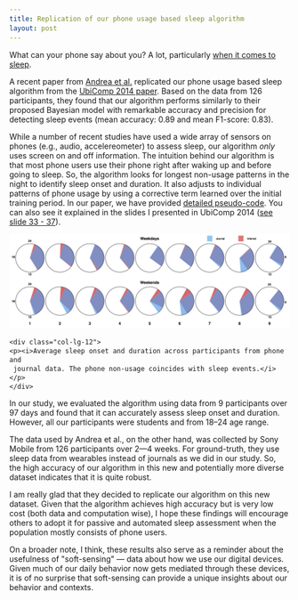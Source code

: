 ```yaml
---
title: Replication of our phone usage based sleep algorithm
layout: post
---
```


What can your phone say about you? A lot, particularly
[when it comes to sleep](/projects/cr-distruption-phone-sensing.html).

A recent paper from [Andrea et al.][andrea-arxiv] replicated our phone usage based
sleep algorithm from the [UbiComp 2014 paper][ubicomp-2014].  Based on the
data from 126 participants, they found that our algorithm performs similarly
to their proposed Bayesian model with remarkable accuracy and precision for
detecting sleep events (mean accuracy: 0.89 and mean F1-score: 0.83).


While a number of recent studies have used a wide array of sensors on phones
(e.g., audio, accelereometer) to assess sleep, our algorithm _only_ uses
screen on and off information. The intuition behind our algorithm is that
most phone users use their phone right after waking up and
before going to sleep. So, the algorithm looks for
longest non-usage patterns in the night to identify sleep onset and duration.
It also adjusts to individual patterns of phone usage by using a corrective
term learned over the initial training period. In our paper, we have provided
[detailed pseudo-code][ubicomp-2014]. You can also see it explained in the
slides I presented in UbiComp 2014 ([see slide 33 - 37][ubicomp-presentation]).

<div class="row">
    <div class="col-lg-12">
    <img src="/files/images/blog/ubicomp-2014-sleep.png"
     alt="Average sleep onset and duration across participants from phone and
     journal data. The phone non-usage coincides with sleep events.">
    </div>

    <div class="col-lg-12">
    <p><i>Average sleep onset and duration across participants from phone and
     journal data. The phone non-usage coincides with sleep events.</i></p>
    </div>

</div>



In our study, we evaluated the algorithm using data from 9 participants over
97 days and found that it can accurately assess sleep onset and duration.
However, all our participants were students and from 18–24 age range.

The data used by Andrea et al., on the other hand, was collected by Sony
Mobile from 126 participants over 2—4 weeks. For ground-truth, they use
sleep data from wearables instead of journals as we did in our study.
So, the high accuracy of our algorithm in this new and potentially more
diverse dataset indicates that it is quite robust.

I am really glad that they decided to replicate our algorithm on this new
dataset. Given that the algorithm achieves high accuracy but is very low cost
(both data and computation wise), I hope these findings will encourage others
to adopt it for passive and automated sleep assessment when the population
mostly consists of phone users.

On a broader note, I think, these results also serve as a reminder about the
usefulness of "soft-sensing" — data about how we use our digital devices. Given
much of our daily behavior now gets mediated through these devices, it is of
no surprise that soft-sensing can provide a unique insights about our
behavior and contexts.


[ubicomp-2014]: http://pac.cs.cornell.edu/pubs/clockwise-ubicomp-2014.pdf
[andrea-arxiv]: https://arxiv.org/pdf/1608.06108v1.pdf
[ubicomp-presentation]: https://dl.dropboxusercontent.com/u/6286713/permlinks/talk-ubicomp-2014.pdf



